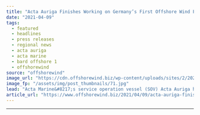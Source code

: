 ```yaml
---
title: "Acta Auriga Finishes Working on Germany’s First Offshore Wind Farm"
date: "2021-04-09"
tags: 
  - featured
  - headlines
  - press releases
  - regional news
  - acta auriga
  - acta marine
  - bard offshore 1
  - offshorewind
source: "offshorewind"
image_url: "https://cdn.offshorewind.biz/wp-content/uploads/sites/2/2021/04/09104504/Acta-Auriga-Finishes-Work-at-Germanys-First-Offshore-Wind-Farm.jpg"
image_fp: "/assets/img/post_thumbnails/71.jpg"
lead: "Acta Marine&#8217;s service operation vessel (SOV) Acta Auriga has completed its three-year maintenance campaign at the"
article_url: "https://www.offshorewind.biz/2021/04/09/acta-auriga-finishes-working-on-germanys-first-offshore-wind-farm/"
---
```


---
